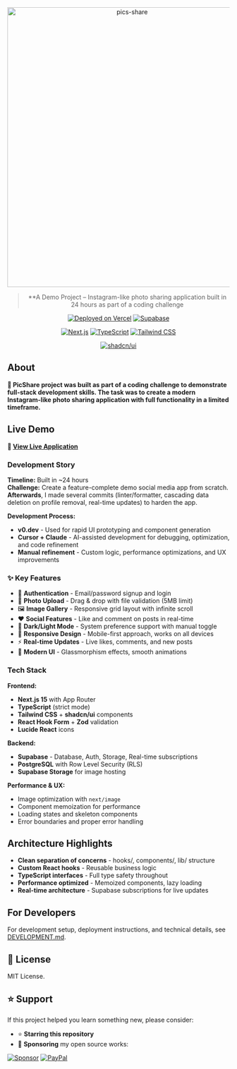 <div align="center">

<img width="550" height="635" alt="pics-share" src="https://github.com/user-attachments/assets/3841d59a-4b92-4db0-a536-2fd3409d48dd" />

> \*\*A Demo Project – Instagram-like photo sharing application built in 24 hours as part of a coding challenge

</div>

<div align="center">

[![Deployed on Vercel](https://img.shields.io/badge/Deployed%20on-Vercel-black?style=for-the-badge&logo=vercel)](https://pics-share.vercel.app)
[![Supabase](https://img.shields.io/badge/Supabase-green?style=for-the-badge&logo=supabase)](https://supabase.com/)

[![Next.js](https://img.shields.io/badge/Next.js-15-black?style=for-the-badge&logo=next.js)](https://nextjs.org/)
[![TypeScript](https://img.shields.io/badge/TypeScript-5-blue?style=for-the-badge&logo=typescript)](https://www.typescriptlang.org/)
[![Tailwind CSS](https://img.shields.io/badge/Tailwind_CSS-38B2AC?style=for-the-badge&logo=tailwind-css)](https://tailwindcss.com/)

[![shadcn/ui](https://img.shields.io/badge/shadcn%2Fui-black?style=for-the-badge)](https://ui.shadcn.com/)

</div>

## About

**📸 PicShare project was built as part of a coding challenge to demonstrate full-stack development skills. The task was to create a **modern Instagram-like photo sharing application** with full functionality in a limited timeframe.**

## Live Demo

**🔗 [View Live Application](https://pics-share.vercel.app)**

### Development Story

**Timeline:** Built in ~24 hours  
**Challenge:** Create a feature-complete demo social media app from scratch.
**Afterwards**, I made several commits (linter/formatter, cascading data deletion on profile removal, real-time updates) to harden the app.

**Development Process:**

- **v0.dev** - Used for rapid UI prototyping and component generation
- **Cursor + Claude** - AI-assisted development for debugging, optimization, and code refinement
- **Manual refinement** - Custom logic, performance optimizations, and UX improvements

### ✨ Key Features

- 🔐 **Authentication** - Email/password signup and login
- 📸 **Photo Upload** - Drag & drop with file validation (5MB limit)
- 🖼️ **Image Gallery** - Responsive grid layout with infinite scroll
- ❤️ **Social Features** - Like and comment on posts in real-time
- 🌙 **Dark/Light Mode** - System preference support with manual toggle
- 📱 **Responsive Design** - Mobile-first approach, works on all devices
- ⚡ **Real-time Updates** - Live likes, comments, and new posts
- 🎨 **Modern UI** - Glassmorphism effects, smooth animations

### Tech Stack

**Frontend:**

- **Next.js 15** with App Router
- **TypeScript** (strict mode)
- **Tailwind CSS** + **shadcn/ui** components
- **React Hook Form** + **Zod** validation
- **Lucide React** icons

**Backend:**

- **Supabase** - Database, Auth, Storage, Real-time subscriptions
- **PostgreSQL** with Row Level Security (RLS)
- **Supabase Storage** for image hosting

**Performance & UX:**

- Image optimization with `next/image`
- Component memoization for performance
- Loading states and skeleton components
- Error boundaries and proper error handling

## Architecture Highlights

- **Clean separation of concerns** - hooks/, components/, lib/ structure
- **Custom React hooks** - Reusable business logic
- **TypeScript interfaces** - Full type safety throughout
- **Performance optimized** - Memoized components, lazy loading
- **Real-time architecture** - Supabase subscriptions for live updates

## For Developers

For development setup, deployment instructions, and technical details, see [DEVELOPMENT.md](./DEVELOPMENT.md).

## 📜 License

MIT License.

## ⭐ Support

If this project helped you learn something new, please consider:

- ⭐ **Starring this repository**
- 💖 **Sponsoring** my open source works:

[![Sponsor](https://img.shields.io/badge/Sponsor-💖-pink?style=for-the-badge&logo=github)](https://github.com/sponsors/AshBuk) [![PayPal](https://img.shields.io/badge/PayPal-00457C?style=for-the-badge&logo=paypal&logoColor=white)](https://www.paypal.com/donate/?hosted_button_id=R3HZH8DX7SCJG)
